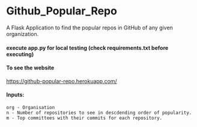 # Github_Popular_Repo
A Flask Application to find the popular repos in GitHub of any given organization.

#### execute app.py for local testing (check requirements.txt before executing)
#### To see the website 
https://github-popular-repo.herokuapp.com/


#### Inputs:
    org - Organisation
    n - Number of repositories to see in descdending order of popularity.
    m - Top committees with their commits for each repository.